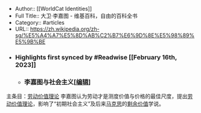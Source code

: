 - Author:: [[WorldCat Identities]]
- Full Title:: 大卫·李嘉图 - 维基百科，自由的百科全书
- Category:: #articles
- URL:: https://zh.wikipedia.org/zh-sg/%E5%A4%A7%E5%8D%AB%C2%B7%E6%9D%8E%E5%98%89%E5%9B%BE
- ### Highlights first synced by #Readwise [[February 16th, 2023]]
    - ### 李嘉图与社会主义[[编辑](/w/index.php?title=%E5%A4%A7%E5%8D%AB%C2%B7%E6%9D%8E%E5%98%89%E5%9B%BE&action=edit&section=6 "编辑章节：李嘉图与社会主义")]


主条目：[劳动价值理论](/wiki/%E5%8B%9E%E5%8B%95%E5%83%B9%E5%80%BC%E7%90%86%E8%AB%96 "劳动价值理论")
李嘉图认为劳动才是测度价值与价格的最佳尺度，提出[劳动价值理论](/wiki/%E5%8B%9E%E5%8B%95%E5%83%B9%E5%80%BC%E7%90%86%E8%AB%96 "劳动价值理论")，影响了“初期社会主义”及后来[马克思](/wiki/%E9%A6%AC%E5%85%8B%E6%80%9D "马克思")的[剩余价值](/wiki/%E5%89%A9%E4%BD%99%E4%BB%B7%E5%80%BC "剩余价值")学说。
